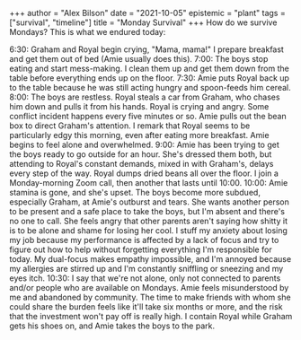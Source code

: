 +++
author = "Alex Bilson"
date = "2021-10-05"
epistemic = "plant"
tags = ["survival", "timeline"]
title = "Monday Survival"
+++
How do we survive Mondays? This is what we endured today:

6:30: Graham and Royal begin crying, "Mama, mama!" I prepare breakfast and get them out of bed (Amie usually does this).
7:00: The boys stop eating and start mess-making. I clean them up and get them down from the table before everything ends up on the floor.
7:30: Amie puts Royal back up to the table because he was still acting hungry and spoon-feeds him cereal.
8:00: The boys are restless. Royal steals a car from Graham, who chases him down and pulls it from his hands. Royal is crying and angry. Some conflict incident happens every five minutes or so. Amie pulls out the bean box to direct Graham's attention. I remark that Royal seems to be particularly edgy this morning, even after eating more breakfast. Amie begins to feel alone and overwhelmed.
9:00: Amie has been trying to get the boys ready to go outside for an hour. She's dressed them both, but attending to Royal's constant demands, mixed in with Graham's, delays every step of the way. Royal dumps dried beans all over the floor. I join a Monday-morning Zoom call, then another that lasts until 10:00.
10:00: Amie stamina is gone, and she's upset. The boys become more subdued, especially Graham, at Amie's outburst and tears. She wants another person to be present and a safe place to take the boys, but I'm absent and there's no one to call. She feels angry that other parents aren't saying how shitty it is to be alone and shame for losing her cool. I stuff my anxiety about losing my job because my performance is affected by a lack of focus and try to figure out how to help without forgetting everything I'm responsible for today. My dual-focus makes empathy impossible, and I'm annoyed because my allergies are stirred up and I'm constantly sniffling or sneezing and my eyes itch.
10:30: I say that we're not alone, only not connected to parents and/or people who are available on Mondays. Amie feels misunderstood by me and abandoned by community. The time to make friends with whom she could share the burden feels like it'll take six months or more, and the risk that the investment won't pay off is really high. I contain Royal while Graham gets his shoes on, and Amie takes the boys to the park.
